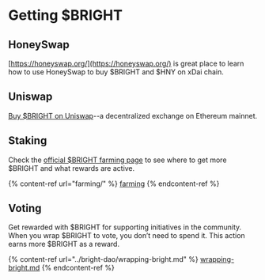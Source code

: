 # Getting $BRIGHT

## HoneySwap

[https://honeyswap.org/](https://honeyswap.org/) is great place to learn how to use HoneySwap to buy $BRIGHT and $HNY on xDai chain.

## Uniswap

[Buy $BRIGHT on Uniswap](https://app.uniswap.org/#/swap?inputCurrency=0xc02aaa39b223fe8d0a0e5c4f27ead9083c756cc2\&outputCurrency=0x5dd57da40e6866c9fcc34f4b6ddc89f1ba740dfe)--a decentralized exchange on Ethereum mainnet.

## Staking

Check the [official $BRIGHT farming page](https://fairdrop.brightid.org/farms) to see where to get more $BRIGHT and what rewards are active.

{% content-ref url="farming/" %}
[farming](farming/)
{% endcontent-ref %}

## Voting

Get rewarded with $BRIGHT for supporting initiatives in the community. When you wrap $BRIGHT to vote, you don’t need to spend it. This action earns more $BRIGHT as a reward.

{% content-ref url="../bright-dao/wrapping-bright.md" %}
[wrapping-bright.md](../bright-dao/wrapping-bright.md)
{% endcontent-ref %}

